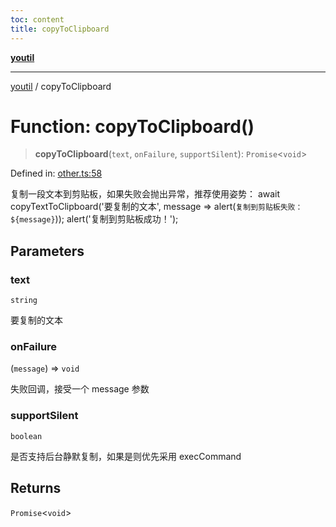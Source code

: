 ```yaml
---
toc: content
title: copyToClipboard
---
```

[**youtil**](../README.md)

***

[youtil](../globals.md) / copyToClipboard

# Function: copyToClipboard()

> **copyToClipboard**(`text`, `onFailure`, `supportSilent`): `Promise`\<`void`\>

Defined in: [other.ts:58](https://github.com/sxei/youtil/blob/af6f491cb17306b7a3da8a0d38d7e2a76b38fa40/src/other.ts#L58)

复制一段文本到剪贴板，如果失败会抛出异常，推荐使用姿势：
await copyTextToClipboard('要复制的文本', message => alert(`复制到剪贴板失败：${message}`));
alert('复制到剪贴板成功！');

## Parameters

### text

`string`

要复制的文本

### onFailure

(`message`) => `void`

失败回调，接受一个 message 参数

### supportSilent

`boolean`

是否支持后台静默复制，如果是则优先采用 execCommand

## Returns

`Promise`\<`void`\>
